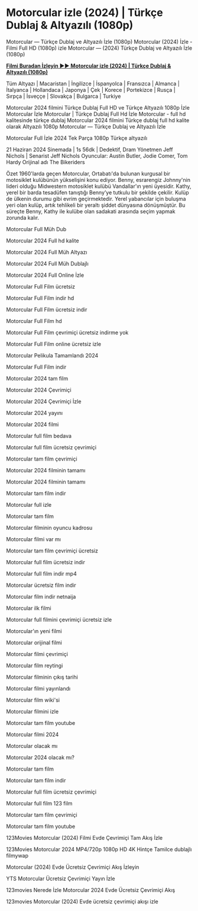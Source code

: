 # Motorcular izle (2024) | Türkçe Dublaj & Altyazılı (1080p)

Motorcular — Türkçe Dublaj ve Altyazılı İzle (1080p) Motorcular (2024) İzle - Filmi Full HD (1080p) izle Motorcular — (2024) Türkçe Dublaj ve Altyazılı İzle (1080p)

**[Filmi Buradan İzleyin ▶▶ Motorcular izle (2024) | Türkçe Dublaj & Altyazılı (1080p)](https://t.co/8paxezWLUu)**

Tüm Altyazı | Macaristan | İngilizce | İspanyolca | Fransızca | Almanca | İtalyanca | Hollandaca | Japonya | Çek | Korece | Portekizce | Rusça | Sırpça | İsveççe | Slovakça | Bulgarca | Turkiye

Motorcular 2024 filmini Türkçe Dublaj Full HD ve Türkçe Altyazılı 1080p İzle Motorcular İzle Motorcular | Türkçe Dublaj Full Hd İzle Motorcular - full hd kalitesinde türkçe dublaj Motorcular 2024 filmini Türkçe dublaj full hd kalite olarak Altyazılı 1080p Motorcular — Türkçe Dublaj ve Altyazılı İzle

Motorcular Full İzle 2024 Tek Parça 1080p Türkçe altyazılı

21 Haziran 2024 Sinemada | 1s 56dk | Dedektif, Dram
Yönetmen Jeff Nichols | Senarist Jeff Nichols
Oyuncular: Austin Butler, Jodie Comer, Tom Hardy
Orijinal adı The Bikeriders

Özet
1960'larda geçen Motorcular, Ortabatı'da bulunan kurgusal bir motosiklet kulübünün yükselişini konu ediyor. Benny, esrarengiz Johnny'nin lideri olduğu Midwestern motosiklet kulübü Vandallar'ın yeni üyesidir. Kathy, yerel bir barda tesadüfen tanıştığı Benny’ye tutkulu bir şekilde çekilir. Kulüp de ülkenin durumu gibi evrim geçirmektedir. Yerel yabancılar için buluşma yeri olan kulüp, artık tehlikeli bir yeraltı şiddet dünyasına dönüşmüştür. Bu süreçte Benny, Kathy ile kulübe olan sadakati arasında seçim yapmak zorunda kalır.

Motorcular Full Müh Dub

Motorcular 2024 Full hd kalite

Motorcular 2024 Full Müh Altyazı

Motorcular 2024 Full Müh Dublajlı

Motorcular 2024 Full Online İzle

Motorcular Full Film ücretsiz

Motorcular Full Film indir hd

Motorcular Full Film ücretsiz indir

Motorcular Full Film hd

Motorcular Full Film çevrimiçi ücretsiz indirme yok

Motorcular Full Film online ücretsiz izle

Motorcular Pelikula Tamamlandı 2024

Motorcular Full Film indir

Motorcular 2024 tam film

Motorcular 2024 Çevrimiçi

Motorcular 2024 Çevrimiçi İzle

Motorcular 2024 yayını

Motorcular 2024 filmi

Motorcular full film bedava

Motorcular full film ücretsiz çevrimiçi

Motorcular tam film çevrimiçi

Motorcular 2024 filminin tamamı

Motorcular 2024 filminin tamamı

Motorcular tam film indir

Motorcular full izle

Motorcular tam film

Motorcular filminin oyuncu kadrosu

Motorcular filmi var mı

Motorcular tam film çevrimiçi ücretsiz

Motorcular full film ücretsiz indir

Motorcular full film indir mp4

Motorcular ücretsiz film indir

Motorcular film indir netnaija

Motorcular ilk filmi

Motorcular full filmini çevrimiçi ücretsiz izle

Motorcular'ın yeni filmi

Motorcular orijinal filmi

Motorcular filmi çevrimiçi

Motorcular film reytingi

Motorcular filminin çıkış tarihi

Motorcular filmi yayınlandı

Motorcular film wiki'si

Motorcular filmini izle

Motorcular tam film youtube

Motorcular filmi 2024

Motorcular olacak mı

Motorcular 2024 olacak mı?

Motorcular tam film

Motorcular tam film indir

Motorcular full film ücretsiz çevrimiçi

Motorcular full film 123 film

Motorcular tam film çevrimiçi

Motorcular tam film youtube

123Movies Motorcular (2024) Filmi Evde Çevrimiçi Tam Akış İzle

123Movies Motorcular 2024 MP4/720p 1080p HD 4K Hintçe Tamilce dublajlı filmywap

Motorcular (2024) Evde Ücretsiz Çevrimiçi Akış İzleyin

YTS Motorcular Ücretsiz Çevrimiçi Yayın İzle

123movies Nerede İzle Motorcular 2024 Evde Ücretsiz Çevrimiçi Akış

123movies Motorcular (2024) Evde ücretsiz çevrimiçi akışı izle
